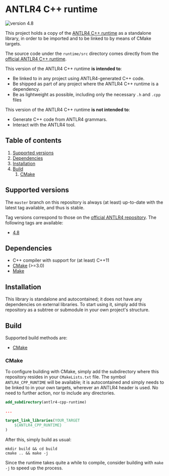 # ANTLR4 C++ runtime

![version 4.8](https://img.shields.io/badge/version-4.8-blue "version 4.8")

This project holds a copy of the [ANTLR4 C++ runtime](https://github.com/antlr/antlr4/tree/4.8/runtime/Cpp) as a standalone library, in order to be imported and to be linked to by means of CMake targets.

The source code under the `runtime/src` directory comes directly from the [official ANTLR4 C++ runtime](https://github.com/antlr/antlr4/tree/4.8/runtime/Cpp).

This version of the ANTLR4 C++ runtime **is intended to**:

- Be linked to in any project using ANTLR4-generated C++ code.
- Be shipped as part of any project where the ANTLR4 C++ runtime is a dependency.
- Be as lightweight as possible, including only the necessary `.h` and `.cpp` files

This version of the ANTLR4 C++ runtime **is not intended to**:

- Generate C++ code from ANTLR4 grammars.
- Interact with the ANTLR4 tool.

## Table of contents

1. [Supported versions](#supported-versions)
2. [Dependencies](#dependencies)
3. [Installation](#installation)
4. [Build](#build)
    1. [CMake](#cmake)

## Supported versions

The `master` branch on this repository is always (at least) up-to-date with the latest tag available, and thus is stable.

Tag versions correspond to those on the [official ANTLR4 repository](https://github.com/antlr/antlr4). The following tags are available:

- [4.8](https://github.com/adeharo9/antlr4-cpp-runtime/tree/4.8)

## Dependencies

- C++ compiler with support for (at least) C++11
- [CMake](https://cmake.org/) (>=3.0)
- [Make](https://www.gnu.org/software/make/)

## Installation

This library is standalone and autocontained; it does not have any dependencies on external libraries. To start using it, simply add this repository as a subtree or submodule in your own project's structure.

## Build

Supported build methods are:

- [CMake](#cmake)

### CMake

To configure building with CMake, simply add the subdirectory where this repository resides in your `CMakeLists.txt` file. The symbol `ANTLR4_CPP_RUNTIME` will be available; it is autocontained and simply needs to be linked to in your own targets, wherever an ANTLR4 header is used. No need to further action, nor to include any directories.

```cmake
add_subdirectory(antlr4-cpp-runtime)

...

target_link_libraries(YOUR_TARGET
    ${ANTLR4_CPP_RUNTIME}
)
```

After this, simply build as usual:

```shell
mkdir build && cd build
cmake .. && make -j
```

Since the runtime takes quite a while to compile, consider building with `make -j` to speed up the process.
